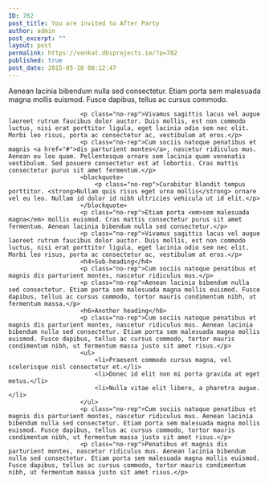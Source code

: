 ```yaml
---
ID: 782
post_title: You are invited to After Party
author: admin
post_excerpt: ""
layout: post
permalink: https://venkat.dbsprojects.ie/?p=782
published: true
post_date: 2015-05-10 08:12:47
---
```

<p class="lead">Aenean lacinia bibendum nulla sed consectetur. Etiam porta sem malesuada magna mollis euismod. Fusce dapibus, tellus ac cursus commodo.</p><!--more-->


                        <p class="no-rep">Vivamus sagittis lacus vel augue laoreet rutrum faucibus dolor auctor. Duis mollis, est non commodo luctus, nisi erat porttitor ligula, eget lacinia odio sem nec elit. Morbi leo risus, porta ac consectetur ac, vestibulum at eros.</p>
                        <p class="no-rep">Cum sociis natoque penatibus et magnis <a href="#">dis parturient montes</a>, nascetur ridiculus mus. Aenean eu leo quam. Pellentesque ornare sem lacinia quam venenatis vestibulum. Sed posuere consectetur est at lobortis. Cras mattis consectetur purus sit amet fermentum.</p>
                        <blockquote>
                            <p class="no-rep">Curabitur blandit tempus porttitor. <strong>Nullam quis risus eget urna mollis</strong> ornare vel eu leo. Nullam id dolor id nibh ultricies vehicula ut id elit.</p>
                        </blockquote>
                        <p class="no-rep">Etiam porta <em>sem malesuada magna</em> mollis euismod. Cras mattis consectetur purus sit amet fermentum. Aenean lacinia bibendum nulla sed consectetur.</p>
                        <p class="no-rep">Vivamus sagittis lacus vel augue laoreet rutrum faucibus dolor auctor. Duis mollis, est non commodo luctus, nisi erat porttitor ligula, eget lacinia odio sem nec elit. Morbi leo risus, porta ac consectetur ac, vestibulum at eros.</p>
                        <h4>Sub-heading</h4>
                        <p class="no-rep">Cum sociis natoque penatibus et magnis dis parturient montes, nascetur ridiculus mus.</p>
                        <p class="no-rep">Aenean lacinia bibendum nulla sed consectetur. Etiam porta sem malesuada magna mollis euismod. Fusce dapibus, tellus ac cursus commodo, tortor mauris condimentum nibh, ut fermentum massa.</p>
                        <h6>Another heading</h6>
                        <p class="no-rep">Cum sociis natoque penatibus et magnis dis parturient montes, nascetur ridiculus mus. Aenean lacinia bibendum nulla sed consectetur. Etiam porta sem malesuada magna mollis euismod. Fusce dapibus, tellus ac cursus commodo, tortor mauris condimentum nibh, ut fermentum massa justo sit amet risus.</p>
                        <ul>
                            <li>Praesent commodo cursus magna, vel scelerisque nisl consectetur et.</li>
                            <li>Donec id elit non mi porta gravida at eget metus.</li>
                            <li>Nulla vitae elit libero, a pharetra augue.</li>
                        </ul>
                        <p class="no-rep">Cum sociis natoque penatibus et magnis dis parturient montes, nascetur ridiculus mus. Aenean lacinia bibendum nulla sed consectetur. Etiam porta sem malesuada magna mollis euismod. Fusce dapibus, tellus ac cursus commodo, tortor mauris condimentum nibh, ut fermentum massa justo sit amet risus.</p>
                        <p class="no-rep">Penatibus et magnis dis parturient montes, nascetur ridiculus mus. Aenean lacinia bibendum nulla sed consectetur. Etiam porta sem malesuada magna mollis euismod. Fusce dapibus, tellus ac cursus commodo, tortor mauris condimentum nibh, ut fermentum massa justo sit amet risus.</p>